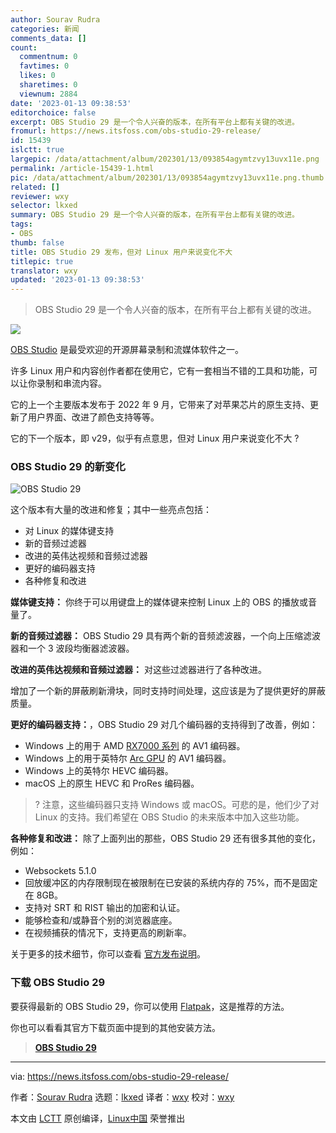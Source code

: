 ```yaml
---
author: Sourav Rudra
categories: 新闻
comments_data: []
count:
  commentnum: 0
  favtimes: 0
  likes: 0
  sharetimes: 0
  viewnum: 2884
date: '2023-01-13 09:38:53'
editorchoice: false
excerpt: OBS Studio 29 是一个令人兴奋的版本，在所有平台上都有关键的改进。
fromurl: https://news.itsfoss.com/obs-studio-29-release/
id: 15439
islctt: true
largepic: /data/attachment/album/202301/13/093854agymtzvy13uvx11e.png
permalink: /article-15439-1.html
pic: /data/attachment/album/202301/13/093854agymtzvy13uvx11e.png.thumb.jpg
related: []
reviewer: wxy
selector: lkxed
summary: OBS Studio 29 是一个令人兴奋的版本，在所有平台上都有关键的改进。
tags:
- OBS
thumb: false
title: OBS Studio 29 发布，但对 Linux 用户来说变化不大
titlepic: true
translator: wxy
updated: '2023-01-13 09:38:53'
---
```



> 
> OBS Studio 29 是一个令人兴奋的版本，在所有平台上都有关键的改进。
> 
> 
> 


![](/data/attachment/album/202301/13/093854agymtzvy13uvx11e.png)


[OBS Studio](https://obsproject.com) 是最受欢迎的开源屏幕录制和流媒体软件之一。


许多 Linux 用户和内容创作者都在使用它，它有一套相当不错的工具和功能，可以让你录制和串流内容。


它的上一个主要版本发布于 2022 年 9 月，它带来了对苹果芯片的原生支持、更新了用户界面、改进了颜色支持等等。


它的下一个版本，即 v29，似乎有点意思，但对 Linux 用户来说变化不大 ?


### OBS Studio 29 的新变化


![OBS Studio 29](/data/attachment/album/202301/13/093855yhn6vbnu1anbh0a1.png)


这个版本有大量的改进和修复；其中一些亮点包括：


* 对 Linux 的媒体键支持
* 新的音频过滤器
* 改进的英伟达视频和音频过滤器
* 更好的编码器支持
* 各种修复和改进


**媒体键支持：** 你终于可以用键盘上的媒体键来控制 Linux 上的 OBS 的播放或音量了。


**新的音频过滤器：** OBS Studio 29 具有两个新的音频滤波器，一个向上压缩滤波器和一个 3 波段均衡器滤波器。


**改进的英伟达视频和音频过滤器：** 对这些过滤器进行了各种改进。


增加了一个新的屏蔽刷新滑块，同时支持时间处理，这应该是为了提供更好的屏蔽质量。


**更好的编码器支持：**，OBS Studio 29 对几个编码器的支持得到了改善，例如：


* Windows 上的用于 AMD [RX7000 系列](https://en.wikipedia.org/wiki/Radeon_RX_7000_series) 的 AV1 编码器。
* Windows 上的用于英特尔 [Arc GPU](https://www.intel.in/content/www/in/en/products/details/discrete-gpus/arc.html) 的 AV1 编码器。
* Windows 上的英特尔 HEVC 编码器。
* macOS 上的原生 HEVC 和 ProRes 编码器。



> 
> ? 注意，这些编码器只支持 Windows 或 macOS。可悲的是，他们少了对 Linux 的支持。我们希望在 OBS Studio 的未来版本中加入这些功能。
> 
> 
> 


**各种修复和改进：** 除了上面列出的那些，OBS Studio 29 还有很多其他的变化，例如：


* Websockets 5.1.0
* 回放缓冲区的内存限制现在被限制在已安装的系统内存的 75%，而不是固定在 8GB。
* 支持对 SRT 和 RIST 输出的加密和认证。
* 能够检查和/或静音个别的浏览器底座。
* 在视频捕获的情况下，支持更高的刷新率。


关于更多的技术细节，你可以查看 [官方发布说明](https://github.com/obsproject/obs-studio/releases/tag/29.0.0)。


### 下载 OBS Studio 29


要获得最新的 OBS Studio 29，你可以使用 [Flatpak](https://flathub.org/apps/details/com.obsproject.Studio)，这是推荐的方法。


你也可以看看其官方下载页面中提到的其他安装方法。



> 
> **[OBS Studio 29](https://obsproject.com/download)**
> 
> 
> 




---


via: <https://news.itsfoss.com/obs-studio-29-release/>


作者：[Sourav Rudra](https://news.itsfoss.com/author/sourav/) 选题：[lkxed](https://github.com/lkxed) 译者：[wxy](https://github.com/wxy) 校对：[wxy](https://github.com/wxy)


本文由 [LCTT](https://github.com/LCTT/TranslateProject) 原创编译，[Linux中国](https://linux.cn/) 荣誉推出